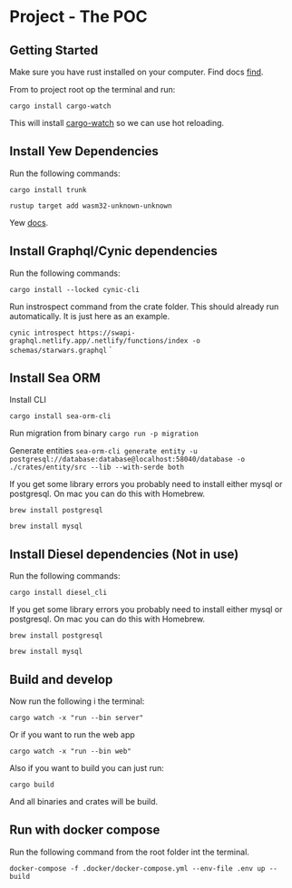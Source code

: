 # Project - The POC

## Getting Started

Make sure you have rust installed on your computer.
Find docs [find](https://www.rust-lang.org/tools/install).

From to project root op the terminal and run:

`cargo install cargo-watch`

This will install 
[cargo-watch](https://crates.io/crates/cargo-watch)
so we can use hot reloading. 

## Install Yew Dependencies
Run the following commands:

`cargo install trunk`

`rustup target add wasm32-unknown-unknown`

Yew [docs](https://yew.rs/docs/tutorial).

## Install Graphql/Cynic dependencies
Run the following commands:

`cargo install --locked cynic-cli`

Run instrospect command from the crate folder.
This should already run automatically.
It is just here as an example.

`cynic introspect https://swapi-graphql.netlify.app/.netlify/functions/index -o schemas/starwars.graphql`
`

## Install Sea ORM
Install CLI

`cargo install sea-orm-cli`

Run migration from binary
`cargo run -p migration`

Generate entities
`sea-orm-cli generate entity -u postgresql://database:database@localhost:58040/database -o ./crates/entity/src --lib --with-serde both`

If you get some library errors
you probably need to install either
mysql or postgresql. On mac you can do this
with Homebrew.

`brew install postgresql`

`brew install mysql`

## Install Diesel dependencies (Not in use)
Run the following commands:

`cargo install diesel_cli`

If you get some library errors 
you probably need to install either 
mysql or postgresql. On mac you can do this 
with Homebrew.

`brew install postgresql`

`brew install mysql`
## Build and develop
Now run the following i the terminal:

`cargo watch -x "run --bin server"`

Or if you want to run the web app

`cargo watch -x "run --bin web"`

Also if you want to build you can just run:

`cargo build`

And all binaries and crates will be build.

## Run with docker compose
Run the following command from the root folder
int the terminal.

`docker-compose -f .docker/docker-compose.yml --env-file .env up --build`